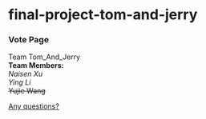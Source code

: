 # final-project-tom-and-jerry  
### Vote Page  
Team Tom_And_Jerry  
**Team Members:**  
              *Naisen Xu*  
              *Ying Li*  
              ~~Yujie Wang~~  

[Any questions?](<xuna@oregonstate.edu>)  